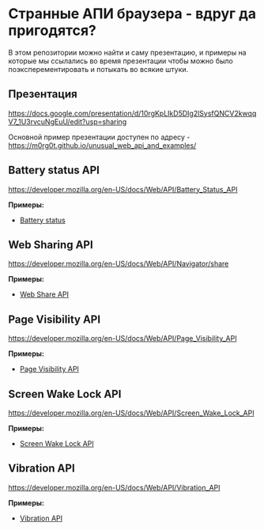# Странные АПИ браузера - вдруг да пригодятся?

В этом репозитории можно найти и саму презентацию,
и примеры на которые мы ссылались во время презентации чтобы можно было поэксперементировать и потыкать во всякие штуки.

## Презентация

https://docs.google.com/presentation/d/10rgKpLIkD5DIg2lSysfQNCV2kwqqV7_1U3rvcuNgEuU/edit?usp=sharing

Основной пример презентации доступен по адресу - https://m0rg0t.github.io/unusual_web_api_and_examples/

## Battery status API

https://developer.mozilla.org/en-US/docs/Web/API/Battery_Status_API

**Примеры:**

* [Battery status](https://googlechrome.github.io/samples/battery-status/)

## Web Sharing API

https://developer.mozilla.org/en-US/docs/Web/API/Navigator/share

**Примеры:**

* [Web Share API](https://googlechrome.github.io/samples/web-share/)

## Page Visibility API

https://developer.mozilla.org/en-US/docs/Web/API/Page_Visibility_API

**Примеры:**

* [Page Visibility API](https://googlechrome.github.io/samples/page-visibility/)

## Screen Wake Lock API

https://developer.mozilla.org/en-US/docs/Web/API/Screen_Wake_Lock_API

**Примеры:**

* [Screen Wake Lock API](https://googlechrome.github.io/samples/screen-wake-lock/)

## Vibration API

https://developer.mozilla.org/en-US/docs/Web/API/Vibration_API

**Примеры:**

* [Vibration API](https://googlechrome.github.io/samples/vibration/)

## 
